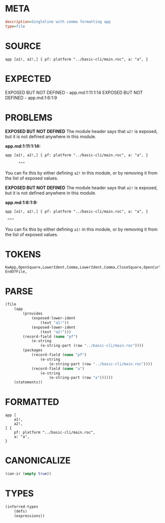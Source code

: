 # META
~~~ini
description=Singleline with comma formatting app
type=file
~~~
# SOURCE
~~~roc
app [a1!, a2!,] { pf: platform "../basic-cli/main.roc", a: "a", }
~~~
# EXPECTED
EXPOSED BUT NOT DEFINED - app.md:1:11:1:14
EXPOSED BUT NOT DEFINED - app.md:1:6:1:9
# PROBLEMS
**EXPOSED BUT NOT DEFINED**
The module header says that `a2!` is exposed, but it is not defined anywhere in this module.

**app.md:1:11:1:14:**
```roc
app [a1!, a2!,] { pf: platform "../basic-cli/main.roc", a: "a", }
```
          ^^^
You can fix this by either defining `a2!` in this module, or by removing it from the list of exposed values.

**EXPOSED BUT NOT DEFINED**
The module header says that `a1!` is exposed, but it is not defined anywhere in this module.

**app.md:1:6:1:9:**
```roc
app [a1!, a2!,] { pf: platform "../basic-cli/main.roc", a: "a", }
```
     ^^^
You can fix this by either defining `a1!` in this module, or by removing it from the list of exposed values.

# TOKENS
~~~zig
KwApp,OpenSquare,LowerIdent,Comma,LowerIdent,Comma,CloseSquare,OpenCurly,LowerIdent,OpColon,KwPlatform,StringStart,StringPart,StringEnd,Comma,LowerIdent,OpColon,StringStart,StringPart,StringEnd,Comma,CloseCurly,
EndOfFile,
~~~
# PARSE
~~~clojure
(file
	(app
		(provides
			(exposed-lower-ident
				(text "a1!"))
			(exposed-lower-ident
				(text "a2!")))
		(record-field (name "pf")
			(e-string
				(e-string-part (raw "../basic-cli/main.roc"))))
		(packages
			(record-field (name "pf")
				(e-string
					(e-string-part (raw "../basic-cli/main.roc"))))
			(record-field (name "a")
				(e-string
					(e-string-part (raw "a"))))))
	(statements))
~~~
# FORMATTED
~~~roc
app [
	a1!,
	a2!,
] {
	pf: platform "../basic-cli/main.roc",
	a: "a",
}
~~~
# CANONICALIZE
~~~clojure
(can-ir (empty true))
~~~
# TYPES
~~~clojure
(inferred-types
	(defs)
	(expressions))
~~~

